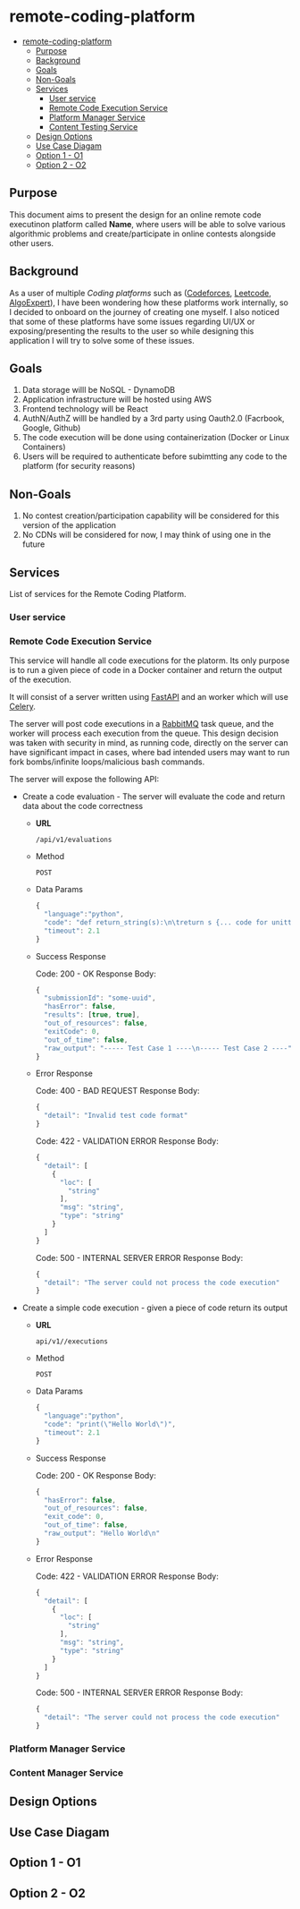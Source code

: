 # remote-coding-platform

- [remote-coding-platform](#remote-coding-platform)
  - [Purpose](#purpose)
  - [Background](#background)
  - [Goals](#goals)
  - [Non-Goals](#non-goals)
  - [Services](#services)
    - [User service](#user-service)
    - [Remote Code Execution Service](#remote-code-execution-service)
    - [Platform Manager Service](#platform-manager-service)
    - [Content Testing Service](#content-testing-service)
  - [Design Options](#design-options)
  - [Use Case Diagam](#use-case-diagam)
  - [Option 1 - O1](#option-1---o1)
  - [Option 2 - O2](#option-2---o2)

## Purpose

This document aims to present the design for an online remote code executinon platform called **Name**, where users will be able to solve various algorithmic problems and create/participate in online contests alongside other users.

## Background

As a user of multiple *Coding platforms* such as ([Codeforces](https://codeforces.com/), [Leetcode](https://leetcode.com/), [AlgoExpert](https://www.algoexpert.io/)), I have been wondering how these platforms work internally, so I
decided to onboard on the journey of creating one myself. I also noticed that some of these platforms have some issues regarding UI/UX or exposing/presenting the results to the user so while designing this application I will try to solve some of these issues.

## Goals
1. Data storage willl be NoSQL - DynamoDB
2. Application infrastructure will be hosted using AWS
3. Frontend technology will be React
4. AuthN/AuthZ willl be handled by a 3rd party using Oauth2.0 (Facrbook, Google, Github)
5. The code execution will be done using containerization (Docker or Linux Containers)
6. Users will be required to authenticate before subimtting any code to the platform (for security reasons)

## Non-Goals

1. No contest creation/participation capability will be considered for this version of the application
2. No CDNs will be considered for now, I may think of using one in the future

## Services

List of services for the Remote Coding Platform.

### User service
### Remote Code Execution Service
This service will handle all code executions for the platorm. Its only purpose is to run a given piece of code in a Docker container and return
the output of the execution.

It will consist of a server written using [FastAPI](https://fastapi.tiangolo.com/) and an worker which will use [Celery](https://docs.celeryproject.org/en/stable/getting-started/introduction.html).

The server will post code executions in a [RabbitMQ](https://www.rabbitmq.com/) task queue, and the worker will process each execution from the queue.
This design decision was taken with security in mind, as running code, directly on the server can have significant impact in cases, where bad intended users
may want to run fork bombs/infinite loops/malicious bash commands.

The server will expose the following API:

* Create a code evaluation - The server will evaluate the code and return data about the code correctness
  * **URL**
    
    `/api/v1/evaluations`

  * Method

    `POST`

  * Data Params

    ```javascript
    {
      "language":"python",
      "code": "def return_string(s):\n\treturn s {... code for unittesting the method}",
      "timeout": 2.1 
    }
    ```
  * Success Response

    Code: 200 - OK
    Response Body:

    ```javascript
    {
      "submissionId": "some-uuid",
      "hasError": false, 
      "results": [true, true],
      "out_of_resources": false,
      "exitCode": 0,
      "out_of_time": false,
      "raw_output": "----- Test Case 1 ----\n----- Test Case 2 ----"
    }
    ```
  * Error Response

    Code: 400 - BAD REQUEST
    Response Body:
    ```javascript
    {
      "detail": "Invalid test code format"
    }
    ```

    Code: 422 - VALIDATION ERROR
    Response Body:
    ```javascript
    {
      "detail": [
        {
          "loc": [
            "string"
          ],
          "msg": "string",
          "type": "string"
        }
      ]
    }
    ```

    Code: 500 - INTERNAL SERVER ERROR
    Response Body:
    ```javascript
    {
      "detail": "The server could not process the code execution"
    }
    ```

* Create a simple code execution - given a piece of code return its output
  
  * **URL**
    
    `api/v1//executions`

  * Method

    `POST`

  * Data Params

    ```javascript
    {
      "language":"python",
      "code": "print(\"Hello World\")",
      "timeout": 2.1
    }
    ```
  * Success Response

    Code: 200 - OK
    Response Body:

    ```javascript
    {
      "hasError": false,
      "out_of_resources": false,
      "exit_code": 0,
      "out_of_time": false,
      "raw_output": "Hello World\n"
    }
    ```
  * Error Response

    Code: 422 - VALIDATION ERROR
    Response Body:
    ```javascript
    {
      "detail": [
        {
          "loc": [
            "string"
          ],
          "msg": "string",
          "type": "string"
        }
      ]
    }
    ```

    Code: 500 - INTERNAL SERVER ERROR
    Response Body:
    ```javascript
    {
      "detail": "The server could not process the code execution"
    }
    ```


### Platform Manager Service 
### Content Manager Service

## Design Options

## Use Case Diagam
## Option 1 - O1
## Option 2 - O2
